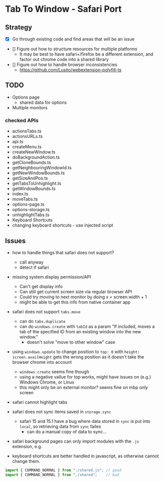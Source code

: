 # Tab To Window - Safari Port

## Strategy

- [x] Go through existing code and find areas that will be an issue
- [] Figure out how to structure resources for multiple platforms
  - It may be best to have safari+/firefox be a different extension, and factor out chrome code into a shared library
- [] Figure out how to handle browser inconsistencies
  - https://github.com/Lusito/webextension-polyfill-ts



## TODO

- Options page
  - shared data for options
- Multiple monitors


### checked APIs

- actionsTabs.ts
- actionsURLs.ts
- api.ts
- createMenu.ts
- createNewWindow.ts
- doBackgroundAction.ts
- getCloneBounds.ts
- getNeighbouringWindowId.ts
- getNewWindowBounds.ts
- getSizeAndPos.ts
- getTabsToUnhighlight.ts
- getWindowBounds.ts
- index.ts
- moveTabs.ts
- options-page.ts
- options-storage.ts
- unhighlightTabs.ts
- Keyboard Shortcuts
- changing keyboard shortcuts - use injected script


## Issues

- how to handle things that safari does not support?
  - call anyway
  - detect if safari

- missing system.display permission/API
  - Can't get display info
  - Can still get current screen size via regular browser API
  - Could try moving to next monitor by doing x = screen.width + 1
  - might be able to get this info from native container app

- safari does not support `tabs.move`
  - can do `tabs.duplicate`
  - can do `windows.create` with `tabId` as a param "If included, moves a tab of the specified ID from an existing window into the new window."
    - doesn't solve "move to other window" case



- using `windows.update` to change position to `top: 0` with `height: screen.availHeight` gets the wrong position as it doesn't take the browser chrome into account
  - `windows.create` seems fine though
  - using a negative vallue for top works, might have issues on (e.g.) Windows Chrome, or Linux
  - this might only be on external monitor? seems fine on mbp only screen
  
- safari cannot highlight tabs

- safari does not sync items saved in `storage.sync`
  - safari 15 and 15.1 have a bug where data stored in `sync` is put into `local`, so retrieving data from `sync` failes
    - can do a manual copy of data to sync...

- safari background pages can only import modules with the `.js` extension, e.g.
- keyboard shortcuts are better handled in javascript, as otherwise cannot change them.


```js
import { COMMAND_NORMAL } from "./shared.js"; // good
import { COMMAND_NORMAL } from "./shared";    // bad

```
